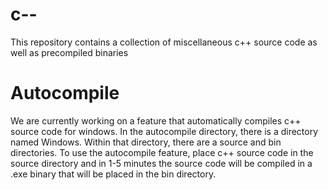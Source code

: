 # c--

This repository contains a collection of miscellaneous c++ source code as well as precompiled binaries

# Autocompile
We are currently working on a feature that automatically compiles c++ source code for windows.  In the autocompile directory, there is a directory named Windows.  Within that directory, there are a source and bin directories.  To use the autocompile feature, place c++ source code in the source directory and in 1-5 minutes the source code will be compiled in a .exe binary that will be placed in the bin directory.

